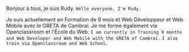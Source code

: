 Bonjour à tous, je suis Rudy.
`Hello everyone, I'm Rudy.`

Je suis actuellement en Formation de 9 mois et Web Développeur et Web Mobile avec le GRETA de Cambrai.
Je me forme également via Openclassroom et l'École du Web.
`I am currently in Training 9 months and Web Developer and Web Mobile with the GRETA of Cambrai.`
`I also train via Openclassroom and Web School.`

